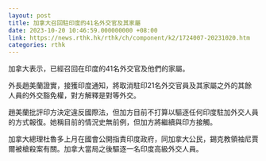 ```yaml
---
layout: post
title: 加拿大召回駐印度的41名外交官及其家屬
date: 2023-10-20 10:46:59.000000000 +08:00
link: https://news.rthk.hk/rthk/ch/component/k2/1724007-20231020.htm
categories: rthk
---
```


加拿大表示，已經召回在印度的41名外交官及他們的家屬。 

外長趙美蘭證實，接獲印度通知，將取消駐印21名外交官員及其家屬之外的其餘人員的外交豁免權，對方解釋是對等外交。 

趙美蘭批評印方決定違反國際法，但加方目前不打算以驅逐任何印度駐加外交人員的方式報復。她稱目前的情況史無前例，但加方將繼續與印方接觸。 

加拿大總理杜魯多上月在國會公開指責印度政府，同加拿大公民，錫克教領袖尼賈爾被槍殺案有關。加拿大當局之後驅逐一名印度高級外交人員。
